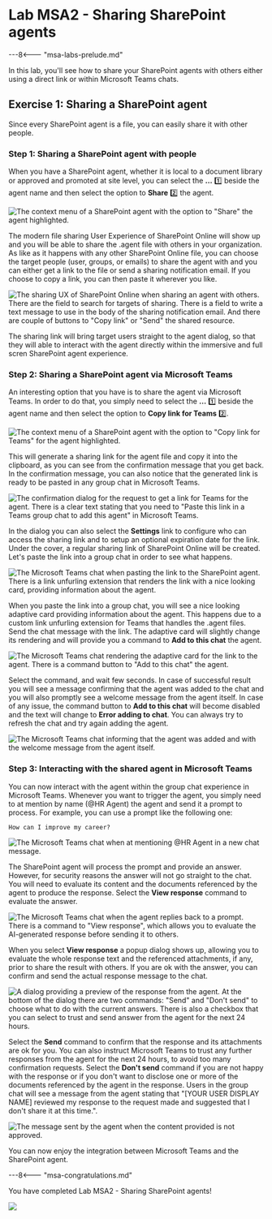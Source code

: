 # Lab MSA2 - Sharing SharePoint agents

---8<--- "msa-labs-prelude.md"

In this lab, you'll see how to share your SharePoint agents with others either using a direct link or within Microsoft Teams chats.

## Exercise 1: Sharing a SharePoint agent

Since every SharePoint agent is a file, you can easily share it with other people.

### Step 1: Sharing a SharePoint agent with people

When you have a SharePoint agent, whether it is local to a document library or approved and promoted at site level, you can select the **...** 1️⃣ beside the agent name and then select the option to **Share** 2️⃣ the agent.

![The context menu of a SharePoint agent with the option to "Share" the agent highlighted.](../../../assets/images/make/sharepoint-agents-02/share-spagent-01.png)

The modern file sharing User Experience of SharePoint Online will show up and you will be able to share the .agent file with others in your organization. As like as it happens with any other SharePoint Online file, you can choose the target people (user, groups, or emails) to share the agent with and you can either get a link to the file or send a sharing notification email. If you choose to copy a link, you can then paste it wherever you like.

![The sharing UX of SharePoint Online when sharing an agent with others. There are the field to search for targets of sharing. There is a field to write a text message to use in the body of the sharing notification email. And there are couple of buttons to "Copy link" or "Send" the shared resource.](../../../assets/images/make/sharepoint-agents-02/share-spagent-02.png)

The sharing link will bring target users straight to the agent dialog, so that they will able to interact with the agent directly within the immersive and full scren SharePoint agent experience.

<cc-end-step lab="msa2" exercise="1" step="1" />

### Step 2: Sharing a SharePoint agent via Microsoft Teams

An interesting option that you have is to share the agent via Microsoft Teams. In order to do that, you simply need to select the **...** 1️⃣ beside the agent name and then select the option to **Copy link for Teams** 2️⃣.

![The context menu of a SharePoint agent with the option to "Copy link for Teams" for the agent highlighted.](../../../assets/images/make/sharepoint-agents-02/share-spagent-03.png)

This will generate a sharing link for the agent file and copy it into the clipboard, as you can see from the confirmation message that you get back. In the confirmation message, you can also notice that the generated link is ready to be pasted in any group chat in Microsoft Teams.

![The confirmation dialog for the request to get a link for Teams for the agent. There is a clear text stating that you need to "Paste this link in a Teams group chat to add this agent" in Microsoft Teams.](../../../assets/images/make/sharepoint-agents-02/share-spagent-04.png)

In the dialog you can also select the **Settings** link to configure who can access the sharing link and to setup an optional expiration date for the link. Under the cover, a regular sharing link of SharePoint Online will be created.
Let's paste the link into a group chat in order to see what happens.

![The Microsoft Teams chat when pasting the link to the SharePoint agent. There is a link unfurling extension that renders the link with a nice looking card, providing information about the agent.](../../../assets/images/make/sharepoint-agents-02/share-spagent-05.png)

When you paste the link into a group chat, you will see a nice looking adaptive card providing information about the agent. This happens due to a custom link unfurling extension for Teams that handles the .agent files. Send the chat message with the link. The adaptive card will slightly change its rendering and will provide you a command to **Add to this chat** the agent.

![The Microsoft Teams chat rendering the adaptive card for the link to the agent. There is a command button to "Add to this chat" the agent.](../../../assets/images/make/sharepoint-agents-02/share-spagent-06.png)

Select the command, and wait few seconds. In case of successful result you will see a message confirming that the agent was added to the chat and you will also promptly see a welcome message from the agent itself. In case of any issue, the command button to **Add to this chat** will become disabled and the text will change to **Error adding to chat**. You can always try to refresh the chat and try again adding the agent.

![The Microsoft Teams chat informing that the agent was added and with the welcome message from the agent itself.](../../../assets/images/make/sharepoint-agents-02/share-spagent-07.png)

<cc-end-step lab="msa2" exercise="1" step="2" />

### Step 3: Interacting with the shared agent in Microsoft Teams

You can now interact with the agent within the group chat experience in Microsoft Teams. Whenever you want to trigger the agent, you simply need to at mention by name (@HR Agent) the agent and send it a prompt to process. For example, you can use a prompt like the following one:

```text
How can I improve my career?
```

![The Microsoft Teams chat when at mentioning @HR Agent in a new chat message.](../../../assets/images/make/sharepoint-agents-02/shared-spagent-in-teams-01.png)

The SharePoint agent will process the prompt and provide an answer. However, for security reasons the answer will not go straight to the chat. You will need to evaluate its content and the documents referenced by the agent to produce the response. Select the **View response** command to evaluate the answer. 

![The Microsoft Teams chat when the agent replies back to a prompt. There is a command to "View response", which allows you to evaluate the AI-generated response before sending it to others.](../../../assets/images/make/sharepoint-agents-02/shared-spagent-in-teams-02.png)

When you select **View response** a popup dialog shows up, allowing you to evaluate the whole response text and the referenced attachments, if any, prior to share the result with others. If you are ok with the answer, you can confirm and send the actual response message to the chat.

![A dialog providing a preview of the response from the agent. At the bottom of the dialog there are two commands: "Send" and "Don't send" to choose what to do with the current answers. There is also a checkbox that you can select to trust and send answer from the agent for the next 24 hours.](../../../assets/images/make/sharepoint-agents-02/shared-spagent-in-teams-03.png)

Select the **Send** command to confirm that the response and its attachments are ok for you. You can also instruct Microsoft Teams to trust any further responses from the agent for the next 24 hours, to avoid too many confirmation requests. Select the **Don't send** command if you are not happy with the response or if you don't want to disclose one or more of the documents referenced by the agent in the response. Users in the group chat will see a message from the agent stating that "[YOUR USER DISPLAY NAME] reviewed my response to the request made and suggested that I don't share it at this time.".

![The message sent by the agent when the content provided is not approved.](../../../assets/images/make/sharepoint-agents-02/shared-spagent-in-teams-04.png)

You can now enjoy the integration between Microsoft Teams and the SharePoint agent.

<cc-end-step lab="msa2" exercise="1" step="3" />

---8<--- "msa-congratulations.md"

You have completed Lab MSA2 - Sharing SharePoint agents!

<img src="https://m365-visitor-stats.azurewebsites.net/copilot-camp/make/sharepoint-agents/02-sharing-agents" />